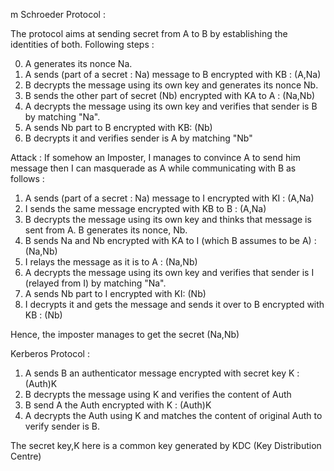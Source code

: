 m Schroeder Protocol :

The protocol aims at sending secret from A to B by establishing the identities of both. Following steps : 

0. A generates its nonce Na.
1. A sends (part of a secret : Na) message to B encrypted with KB : (A,Na)<KB> 
2. B decrypts the message using its own key and generates its nonce Nb.
3. B sends the other part of secret (Nb) encrypted with KA to A : (Na,Nb)<KA> 
4. A decrypts the message using its own key and verifies that sender is B by matching "Na". 
5. A sends Nb part to B encrypted with KB: (Nb)<KB>
6. B decrypts it and verifies sender is A by matching "Nb"


Attack : 
If somehow an Imposter, I manages to convince A to send him message then I can masquerade as A while communicating with B as follows : 

1. A sends (part of a secret : Na) message to I encrypted with KI : (A,Na)<KI> 
2. I sends the same message encrypted with KB to B : (A,Na)<KB> 
3. B decrypts the message using its own key and thinks that message is sent from A. B generates its nonce, Nb.
3. B sends Na and Nb encrypted with KA to I (which B assumes to be A) : (Na,Nb)<KA>
4. I relays the message as it is to A : (Na,Nb)<KA>
4. A decrypts the message using its own key and verifies that sender is I (relayed from I) by matching "Na". 
5. A sends Nb part to I encrypted with KI: (Nb)<KI>
6. I decrypts it and gets the message and sends it over to B encrypted with KB : (Nb)<KB>

Hence, the imposter manages to get the secret (Na,Nb)


Kerberos Protocol :

1. A sends B an authenticator message encrypted with secret key K : (Auth)K
2.  B decrypts the message using K and verifies the content of Auth 
3.  B send A the Auth encrypted with K : (Auth)K
4. A decrypts the Auth using K and matches the content of original Auth to verify sender is B.

The secret key,K here is a common key generated by KDC (Key Distribution Centre)


